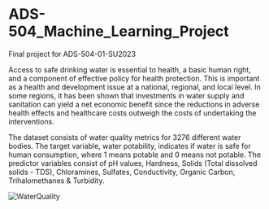 # ADS-504_Machine_Learning_Project
Final project for ADS-504-01-SU2023

Access to safe drinking water is essential to health, a basic human right, and a component of effective policy for health protection. This is important as a health and development issue at a national, regional, and local level. In some regions, it has been shown that investments in water supply and sanitation can yield a net economic benefit since the reductions in adverse health effects and healthcare costs outweigh the costs of undertaking the interventions.

The dataset consists of water quality metrics for 3276 different water bodies. The target variable, water potability, indicates if water is safe for human consumption, where 1 means potable and 0 means not potable. The predictor variables consist of pH values, Hardness, Solids (Total dissolved solids - TDS), Chloramines, Sulfates, Conductivity, Organic Carbon, Trihalomethanes & Turbidity.

![WaterQuality](https://github.com/trevsauer/ADS-504_Machine_Learning_Project/assets/60379514/888c4b62-3862-48d1-981f-737adc173a07)
